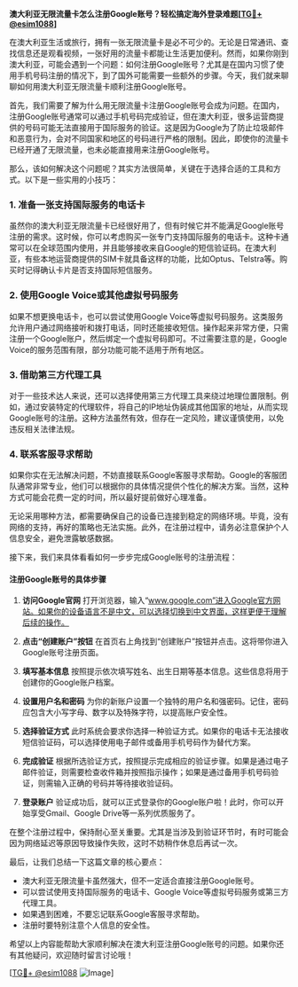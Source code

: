 **澳大利亚无限流量卡怎么注册Google账号？轻松搞定海外登录难题[[TG💪+ @esim1088](https://t.me/s/esim1088)]**

在澳大利亚生活或旅行，拥有一张无限流量卡是必不可少的。无论是日常通讯、查找信息还是观看视频，一张好用的流量卡都能让生活更加便利。然而，如果你刚到澳大利亚，可能会遇到一个问题：如何注册Google账号？尤其是在国内习惯了使用手机号码注册的情况下，到了国外可能需要一些额外的步骤。今天，我们就来聊聊如何用澳大利亚无限流量卡顺利注册Google账号。

首先，我们需要了解为什么用无限流量卡注册Google账号会成为问题。在国内，注册Google账号通常可以通过手机号码完成验证，但在澳大利亚，很多运营商提供的号码可能无法直接用于国际服务的验证。这是因为Google为了防止垃圾邮件和恶意行为，会对不同国家和地区的号码进行严格的限制。因此，即使你的流量卡已经开通了无限流量，也未必能直接用来注册Google账号。

那么，该如何解决这个问题呢？其实方法很简单，关键在于选择合适的工具和方式。以下是一些实用的小技巧：

### 1. **准备一张支持国际服务的电话卡**
虽然你的澳大利亚无限流量卡已经很好用了，但有时候它并不能满足Google账号注册的需求。这时候，你可以考虑购买一张专门支持国际服务的电话卡。这种卡通常可以在全球范围内使用，并且能够接收来自Google的短信验证码。在澳大利亚，有些本地运营商提供的SIM卡就具备这样的功能，比如Optus、Telstra等。购买时记得确认卡片是否支持国际短信服务。

### 2. **使用Google Voice或其他虚拟号码服务**
如果不想更换电话卡，也可以尝试使用Google Voice等虚拟号码服务。这类服务允许用户通过网络接听和拨打电话，同时还能接收短信。操作起来非常方便，只需注册一个Google账户，然后绑定一个虚拟号码即可。不过需要注意的是，Google Voice的服务范围有限，部分功能可能不适用于所有地区。

### 3. **借助第三方代理工具**
对于一些技术达人来说，还可以选择使用第三方代理工具来绕过地理位置限制。例如，通过安装特定的代理软件，将自己的IP地址伪装成其他国家的地址，从而实现Google账号的注册。这种方法虽然有效，但存在一定风险，建议谨慎使用，以免违反相关法律法规。

### 4. **联系客服寻求帮助**
如果你实在无法解决问题，不妨直接联系Google客服寻求帮助。Google的客服团队通常非常专业，他们可以根据你的具体情况提供个性化的解决方案。当然，这种方式可能会花费一定的时间，所以最好提前做好心理准备。

无论采用哪种方法，都需要确保自己的设备已连接到稳定的网络环境。毕竟，没有网络的支持，再好的策略也无法实施。此外，在注册过程中，请务必注意保护个人信息安全，避免泄露敏感数据。

接下来，我们来具体看看如何一步步完成Google账号的注册流程：

#### 注册Google账号的具体步骤

1. **访问Google官网**
   打开浏览器，输入“www.google.com”进入Google官方网站。如果你的设备语言不是中文，可以选择切换到中文界面，这样更便于理解后续的操作。

2. **点击“创建账户”按钮**
   在首页右上角找到“创建账户”按钮并点击。这将带你进入Google账号注册页面。

3. **填写基本信息**
   按照提示依次填写姓名、出生日期等基本信息。这些信息将用于创建你的Google账户档案。

4. **设置用户名和密码**
   为你的新账户设置一个独特的用户名和强密码。记住，密码应包含大小写字母、数字以及特殊字符，以提高账户安全性。

5. **选择验证方式**
   此时系统会要求你选择一种验证方式。如果你的电话卡无法接收短信验证码，可以选择使用电子邮件或备用手机号码作为替代方案。

6. **完成验证**
   根据所选验证方式，按照提示完成相应的验证步骤。如果是通过电子邮件验证，则需要检查收件箱并按照指示操作；如果是通过备用手机号码验证，则需输入正确的号码并等待接收验证码。

7. **登录账户**
   验证成功后，就可以正式登录你的Google账户啦！此时，你可以开始享受Gmail、Google Drive等一系列优质服务了。

在整个注册过程中，保持耐心至关重要。尤其是当涉及到验证环节时，有时可能会因为网络延迟等原因导致操作失败，这时不妨稍作休息后再试一次。

最后，让我们总结一下这篇文章的核心要点：
- 澳大利亚无限流量卡虽然强大，但不一定适合直接注册Google账号。
- 可以尝试使用支持国际服务的电话卡、Google Voice等虚拟号码服务或第三方代理工具。
- 如果遇到困难，不要忘记联系Google客服寻求帮助。
- 注册时要特别注意个人信息的安全性。

希望以上内容能帮助大家顺利解决在澳大利亚注册Google账号的问题。如果你还有其他疑问，欢迎随时留言讨论哦！

[[TG💪+ @esim1088](https://t.me/s/esim1088) ![Image](https://i.postimg.cc/4NQfJmqS/Snipaste-2025-05-13-00-14-12.png)]